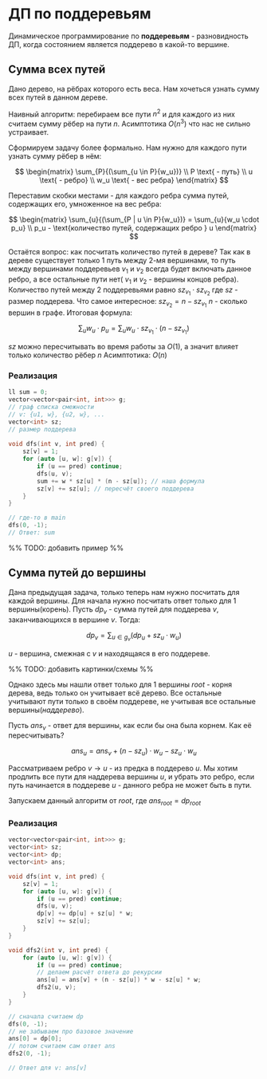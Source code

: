 # ДП по поддеревьям
Динамическое программирование по **поддеревьям** - разновидность ДП, когда состоянием является поддерево в какой-то вершине. 

## Сумма всех путей
Дано дерево, на рёбрах которого есть веса. Нам хочеться узнать сумму всех путей в данном дереве.

Наивный алгоритм: перебираем все пути $n^2$ и для каждого из них считаем сумму рёбер на пути $n$. Асимптотика $O(n^3)$ что нас не сильно устраивает.

Сформируем задачу более формально. Нам нужно для каждого пути узнать сумму рёбер в  нём:

$$
\begin{matrix}
\sum_{P}{(\sum_{u \in P}{w_u})} \\
P \text{ - путь} \\
u \text{ - ребро} \\
w_u \text{ - вес ребра}
\end{matrix}
$$

Переставим скобки местами - для каждого ребра сумма путей, содержащих его, умноженное на вес ребра:

$$
\begin{matrix}
\sum_{u}{(\sum_{P | u \in P}{w_u})} = \sum_{u}{w_u \cdot p_u} \\
p_u - \text{количество путей, содержащих ребро } u
\end{matrix}
$$

Остаётся вопрос: как посчитать количество путей в дереве? Так как в дереве существует только 1 путь между 2-мя вершинами, то путь между вершинами поддеревьев $v_1$ и $v_2$ всегда будет включать данное ребро, а все остальные пути нет( $v_1$ и $v_2$ - вершины концов ребра). Количество путей между 2 поддеревьями равно $sz_{v_1} \cdot sz_{v_2}$ где $sz$ - размер поддерева. Что самое интересное: $sz_{v_2} = n - sz_{v_1}$ $n$ - сколько вершин в графе. Итоговая формула:

$$
\sum_{u}{w_u \cdot p_u} = \sum_{u}{w_u \cdot sz_{v_1} \cdot (n - sz_{v_1})}
$$

$sz$ можно пересчитывать во время работы за $O(1)$, а значит влияет только количество рёбер $n$ Асимптотика: $O(n)$

### Реализация
```c++
ll sum = 0;
vector<vector<pair<int, int>>> g;
// граф списка смежности
// v: {u1, w}, {u2, w}, ...
vector<int> sz;
// размер поддерева
  
void dfs(int v, int pred) {
	sz[v] = 1;
	for (auto [u, w]: g[v]) {
		if (u == pred) continue;
		dfs(u, v);
		sum += w * sz[u] * (n - sz[u]); // наша формула
		sz[v] += sz[u]; // пересчёт своего поддерева
	}
}

// где-то в main
dfs(0, -1);
// Ответ: sum
```

%% TODO: добавить пример %%
## Сумма путей до вершины
Дана предыдущая задача, только теперь нам нужно посчитать для каждой вершины. Для начала нужно посчитать ответ только для 1 вершины(корень). Пусть $dp_v$ - сумма путей для поддерева $v$, заканчивающихся в вершине $v$. Тогда:

$$
dp_v = \sum_{u \in g_v}{(dp_u + sz_u \cdot w_u)}
$$

$u$ - вершина, смежная с $v$ и находящаяся в его поддереве.

%% TODO: добавить картинки/схемы %%

Однако здесь мы нашли ответ только для 1 вершины $root$ - корня дерева, ведь только он учитывает всё дерево. Все остальные учитывают пути только в своём поддереве, не учитывая все остальные вершины(*наддерево*). 

Пусть $ans_v$ - ответ для вершины, как если бы она была корнем. Как её пересчитывать?

$$
ans_u = ans_v + (n - sz_u) \cdot w_u - sz_u \cdot w_u
$$

Рассматриваем ребро $v \to u$ - из предка в поддерево $u$. Мы хотим продлить все пути для наддерева вершины $u$, и убрать это ребро, если путь начинается в поддереве $u$ - данного ребра не может быть в пути.

Запускаем данный алгоритм от $root$, где $ans_{root} = dp_{root}$

### Реализация
```c++
vector<vector<pair<int, int>>> g;
vector<int> sz;
vector<int> dp;
vector<int> ans;

void dfs(int v, int pred) {
	sz[v] = 1;
	for (auto [u, w]: g[v]) {
		if (u == pred) continue;
		dfs(u, v);
		dp[v] += dp[u] + sz[u] * w;
		sz[v] += sz[u];
	}
}

void dfs2(int v, int pred) {
	for (auto [u, w]: g[v]) {
		if (u == pred) continue;
		// делаем расчёт ответа до рекурсии
		ans[u] = ans[v] + (n - sz[u]) * w - sz[u] * w;
		dfs2(u, v);
	}
}

// сначала считаем dp
dfs(0, -1);
// не забываем про базовое значение
ans[0] = dp[0];
// потом считаем сам ответ ans
dfs2(0, -1);

// Ответ для v: ans[v]
```